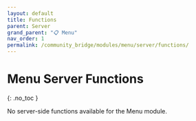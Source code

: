 ```yaml
---
layout: default
title: Functions
parent: Server
grand_parent: "📋 Menu"
nav_order: 1
permalink: /community_bridge/modules/menu/server/functions/
---
```


# Menu Server Functions
{: .no_toc }

No server-side functions available for the Menu module.